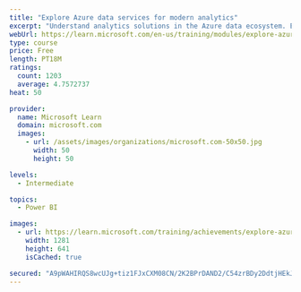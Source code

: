 ```yaml
---
title: "Explore Azure data services for modern analytics"
excerpt: "Understand analytics solutions in the Azure data ecosystem. Explore the architecture of a scalable analytics solution to meet business needs."
webUrl: https://learn.microsoft.com/en-us/training/modules/explore-azure-data-services-for-modern-analytics/
type: course
price: Free
length: PT18M
ratings:
  count: 1203
  average: 4.7572737
heat: 50

provider:
  name: Microsoft Learn
  domain: microsoft.com
  images:
    - url: /assets/images/organizations/microsoft.com-50x50.jpg
      width: 50
      height: 50

levels:
  - Intermediate

topics:
  - Power BI

images:
  - url: https://learn.microsoft.com/training/achievements/explore-azure-data-services-for-modern-analytics-social.png
    width: 1281
    height: 641
    isCached: true

secured: "A9pWAHIRQS8wcUJg+tiz1FJxCXM08CN/2K2BPrDAND2/C54zrBDy2DdtjHEkJgUQ2pyo3VCMSvGjOhKihBkY4t/CbvmcnIBvyFTs885NDN85OssBdzj4Wlo4AdZLmeWu/D6dk5PDerlvEOP+HuamxRJ0HMO7tLuI5s3VvSiiTewEcC6CA0AsT92B8uA1ZpogdYFgYuUO+tuDafFOl0dRCNsvq45HPzfd7Nrk2MtB+cxZIwJR7VydHiNB4c0XLF/nhs2oqZnM6QR+XbuJ6QSrm5o4kan7imU8HPZ/5e49TTErRUU0K90D/KbEAVIm/Apq0mriDBe3Q+zARDXjyd6HQPzn+5BzJX+UVComhEwOwptPXSlZUKkElAkVtx1chwQuj7cgbobFs6Phey7VOAQC1njG+3A9zf22HXIpuoxS3ig=;srxSjhOFpjXlToWK+DGInA=="
---
```


